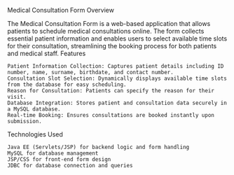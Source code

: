 Medical Consultation Form
Overview

The Medical Consultation Form is a web-based application that allows patients to schedule medical consultations online. The form collects essential patient information and enables users to select available time slots for their consultation, streamlining the booking process for both patients and medical staff.
Features

    Patient Information Collection: Captures patient details including ID number, name, surname, birthdate, and contact number.
    Consultation Slot Selection: Dynamically displays available time slots from the database for easy scheduling.
    Reason for Consultation: Patients can specify the reason for their visit.
    Database Integration: Stores patient and consultation data securely in a MySQL database.
    Real-time Booking: Ensures consultations are booked instantly upon submission.

Technologies Used

    Java EE (Servlets/JSP) for backend logic and form handling
    MySQL for database management
    JSP/CSS for front-end form design
    JDBC for database connection and queries
